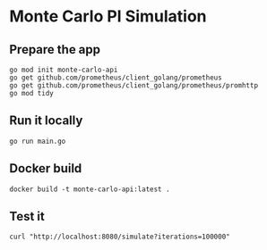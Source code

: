 # Monte Carlo PI Simulation

## Prepare the app

```
go mod init monte-carlo-api
go get github.com/prometheus/client_golang/prometheus
go get github.com/prometheus/client_golang/prometheus/promhttp
go mod tidy
```

## Run it locally

```
go run main.go
```

## Docker build

```
docker build -t monte-carlo-api:latest .
```

## Test it

```
curl "http://localhost:8080/simulate?iterations=100000"
```